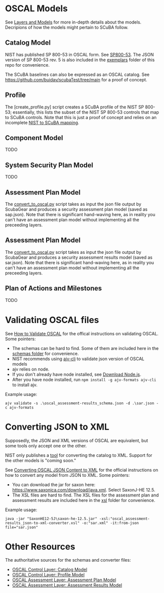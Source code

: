 # OSCAL Models
See [Layers and Models](https://pages.nist.gov/OSCAL/resources/concepts/layer/) for more in-depth details about the models. Decripions of how the models might pertain to SCuBA follow.

## Catalog Model
NIST has published SP 800-53 in OSCAL form. See [SP800-53](https://github.com/usnistgov/oscal-content/tree/main/nist.gov/SP800-53/). The JSON version of SP 800-53 rev. 5 is also included in the [exemplars](/oscal/exemplars) folder of this repo for convenience.

The SCuBA baselines can also be expressed as an OSCAL catalog. See https://github.com/buidav/scubaTest/tree/main for a
proof of concept.

## Profile
The [create_profile.py] script creates a SCuBA profile of the NIST SP 800-53; essentially, this lists the subset of the
NIST SP 800-53 controls that map to SCuBA controls. Note that this is just a proof of concept and relies on an
incomplete [NIST to SCuBA mapping](/oscal/scuba_mapping.json).

## Component Model
TODO

## System Security Plan Model
TODO

## Assessment Plan Model
The [convert_to_oscal.py](/oscal/convert_to_oscal.py) script takes as input the json file output by ScubaGear and
produces a security assessment plan model (saved as sap.json). Note that there is significant hand-waving here, as in
reality you can't have an assessment plan model without implementing all the preceeding layers.

## Assessment Plan Model
The [convert_to_oscal.py](/oscal/convert_to_oscal.py) script takes as input the json file output by ScubaGear and
produces a security assessment results model (saved as sar.json). Note that there is significant hand-waving here, as in
reality you can't have an assessment plan model without implementing all the preceeding layers.

## Plan of Actions and Milestones
TODO

# Validating OSCAL files
See [How to Validate OSCAL](https://github.com/usnistgov/OSCAL/blob/main/README_validations.md) for the offical
instructions on validating OSCAL. Some pointers:
- The schemas can be hard to find. Some of them are included here in the [schemas folder](/oscal/schemas) for
convenience.
- NIST recommends using [ajv-cli](https://github.com/ajv-validator/ajv-cli) to validate json version of OSCAL models
- ajv relies on node.
- If you don't already have node installed, see [Download Node.js](https://nodejs.org/en/download/package-manager).
- After you have node installed, run `npm install -g ajv-formats ajv-cli` to install ajv.

Example usage:
```
ajv validate -s .\oscal_assessment-results_schema.json -d .\sar.json -c ajv-formats
```

# Converting JSON to XML
Supposedly, the JSON and XML versions of OSCAL are equivalent, but some tools only accept one or the other.

NIST only publishes a [tool](https://pages.nist.gov/oscal-tools/demos/csx/format-converter/fromjson/) for converting the catalog to XML. Support for the other models is "coming soon."

See [Converting OSCAL JSON Content to XML](https://github.com/usnistgov/OSCAL/tree/4f02dac6f698efda387cc5f55bc99581eaf494b6/build#converting-oscal-json-content-to-xml) for the official instructions on how to convert any model from JSON to XML. Some pointers:
- You can download the jar for saxon here: https://www.saxonica.com/download/java.xml. Select SaxonJ-HE 12.5.
- The XSL files are hard to find. The XSL files for the assessment plan and assessment results are included here in the [xsl](/oscal/xsl) folder for convenience.

Example usage:
```
java -jar "SaxonHE12-5J\saxon-he-12.5.jar" -xsl:"oscal_assessment-results_json-to-xml-converter.xsl" -o:"sar.xml" -it:from-json file="sar.json"
```

# Other Resources
The authoritative sources for the schemas and converter files:
- [OSCAL Control Layer: Catalog Model](https://pages.nist.gov/OSCAL/resources/concepts/layer/control/catalog/)
- [OSCAL Control Layer: Profile Model](https://pages.nist.gov/OSCAL/resources/concepts/layer/control/profile/)
- [OSCAL Assessment Layer: Assessment Plan Model](https://pages.nist.gov/OSCAL/resources/concepts/layer/assessment/assessment-plan/)
- [OSCAL Assessment Layer: Assessment Results Model](https://pages.nist.gov/OSCAL/resources/concepts/layer/assessment/assessment-results/)